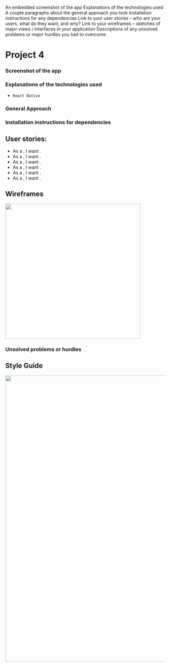 An embedded screenshot of the app
Explanations of the technologies used
A couple paragraphs about the general approach you took
Installation instructions for any dependencies
Link to your user stories – who are your users, what do they want, and why?
Link to your wireframes – sketches of major views / interfaces in your application
Descriptions of any unsolved problems or major hurdles you had to overcome

# Project 4


### Screenshot of the app


### Explanations of the technologies used
- `React Native`

### General Approach


### Installation instructions for dependencies


## User stories:
- As a , I want .
- As a , I want .
- As a , I want .
- As a , I want .
- As a , I want .
- As a , I want .

## Wireframes
<img src="" width="425">

### Unsolved problems or hurdles


## Style Guide
<img src="" width="900">
